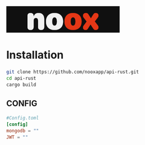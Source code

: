 <img src="assets/banner_rust.png" />

# Installation
```bash
git clone https://github.com/nooxapp/api-rust.git
cd api-rust
cargo build 
```

## CONFIG
```toml
#Config.toml
[config]
mongodb = ""
JWT = ""
```